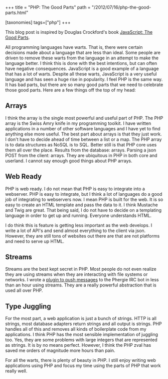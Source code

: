 +++
title = "PHP: The Good Parts"
path = "/2012/07/16/php-the-good-parts.html"

[taxonomies]
tags=["php"]
+++

This blog post is inspired by Douglas Crockford's book <a href="http://www.amazon.com/JavaScript-Good-Parts-Douglas-Crockford/dp/0596517742">JavaScript: The Good Parts</a>.

All programming languages have warts. That is, there were certain decisions made about a language that are less than ideal. Some people are driven to remove these warts from the language in an attempt to make the language better. I think this is done with the best intentions, but can often have negative consequences. JavaScript is a good example of a language that has a lot of warts. Despite all these warts, JavaScript is a very useful language and has seen a huge rise in popularity. I feel PHP is the same way. It has bad parts, but there are so many good parts that we need to celebrate those good parts. Here are a few things off the top of my head:
<h2>Arrays</h2>
I think the array is the single most powerful and useful part of PHP. The PHP array is the Swiss Amry knife in my programming toolkit. I have written applications in a number of other software languages and I have yet to find anything else more useful. The best part about arrays is that they just work. I don't have to decide ahead of time between a list or a map. The PHP array is to data structures as NoSQL is to SQL. Better still is that PHP core uses them all over the place. Results from the database: arrays. Parsing a json POST from the client: arrays. They are ubiquitous in PHP in both core and userland. I cannot say enough good things about PHP arrays.
<h2>Web Ready</h2>
PHP is web ready. I do not mean that PHP is easy to integrate into a webserver. PHP is easy to integrate, but I think a lot of languages do a good job of integrating to webservers now. I mean PHP is built for the web. It is so easy to create an HTML template and pass the data to it. I think Mustache and Twig are great. That being said, I do not have to decide on a templating language in order to get up and running. Everyone understands HTML.

I do think this is feature is getting less important as the web develops. I write a lot of API's and send almost everything to the client via json. However, they are still tons of websites out there are that are not platforms and need to serve up HTML.
<h2>Streams</h2>
Streams are the best kept secret in PHP. Most people do not even realize they are using streams when they are interacting with file systems or networks. I wrote a <a href="https://gist.github.com/1706840">plugin to push messages</a> to the Phergie IRC bot in less than an hour using streams. They are a really powerful abstraction that is used all over PHP.
<h2>Type Juggling</h2>
For the most part, a web application is just a bunch of strings. HTTP is all strings, most database adapters return strings and all output is strings. PHP handles all of this and removes all kinds of boilerplate code from my applications. I think PHP has the most sensible implementation of juggling too. Yes, they are some problems with large integers that are represented as strings. It is by no means perfect. However, I think the PHP zval has saved me orders of magnitude more hours than pain.

For all the warts, there is plenty of beauty in PHP. I still enjoy writing web applications using PHP and focus my time using the parts of PHP that work really well.
